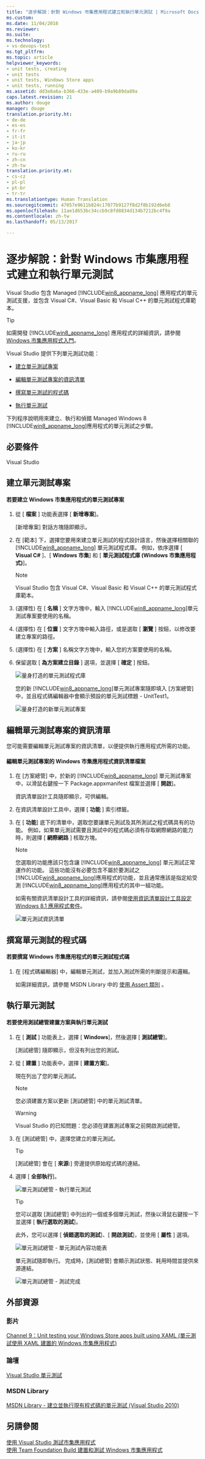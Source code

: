 ```yaml
---
title: "逐步解說：針對 Windows 市集應用程式建立和執行單元測試 | Microsoft Docs"
ms.custom: 
ms.date: 11/04/2016
ms.reviewer: 
ms.suite: 
ms.technology:
- vs-devops-test
ms.tgt_pltfrm: 
ms.topic: article
helpviewer_keywords:
- unit tests, creating
- unit tests
- unit tests, Windows Store apps
- unit tests, running
ms.assetid: dd3e8a6a-b366-433e-a409-b9a9b89da89a
caps.latest.revision: 21
ms.author: douge
manager: douge
translation.priority.ht:
- de-de
- es-es
- fr-fr
- it-it
- ja-jp
- ko-kr
- ru-ru
- zh-cn
- zh-tw
translation.priority.mt:
- cs-cz
- pl-pl
- pt-br
- tr-tr
ms.translationtype: Human Translation
ms.sourcegitcommit: 47057e9611b824c17077b9127f8d2f8b192d6eb8
ms.openlocfilehash: 11ae1d653bc34ccb9c8fd8834d134b7212bc4f9a
ms.contentlocale: zh-tw
ms.lasthandoff: 05/13/2017

---
```

# <a name="walkthrough-creating-and-running-unit-tests-for-windows-store-apps"></a>逐步解說：針對 Windows 市集應用程式建立和執行單元測試
Visual Studio 包含 Managed [!INCLUDE[win8_appname_long](../debugger/includes/win8_appname_long_md.md)] 應用程式的單元測試支援，並包含 Visual C#、Visual Basic 和 Visual C++ 的單元測試程式庫範本。  
  
> [!TIP]
>  如需開發 [!INCLUDE[win8_appname_long](../debugger/includes/win8_appname_long_md.md)] 應用程式的詳細資訊，請參閱 [Windows 市集應用程式入門](http://go.microsoft.com/fwlink/?LinkID=241410)。  
  
 Visual Studio 提供下列單元測試功能：  
  
-   [建立單元測試專案](#CreateAndRunUnitTestWin8Tailored_Create)  
  
-   [編輯單元測試專案的資訊清單](#CreateAndRunUnitTestWin8Tailored_Manifest)  
  
-   [撰寫單元測試的程式碼](#CreateAndRunUnitTestWin8Tailored_Code)  
  
-   [執行單元測試](#CreateAndRunUnitTestWin8Tailored_Run)  
  
 下列程序說明用來建立、執行和偵錯 Managed Windows 8 [!INCLUDE[win8_appname_long](../debugger/includes/win8_appname_long_md.md)]應用程式的單元測試之步驟。  
  
## <a name="prerequisites"></a>必要條件  
 Visual Studio  
  
##  <a name="CreateAndRunUnitTestWin8Tailored_Create"></a> 建立單元測試專案  
  
#### <a name="to-create-a-unit-test-project-for-a-windows-store-app"></a>若要建立 Windows 市集應用程式的單元測試專案  
  
1.  從 [ **檔案** ] 功能表選擇 [ **新增專案**]。  
  
     [新增專案] 對話方塊隨即顯示。  
  
2.  在 [範本] 下，選擇您要用來建立單元測試的程式設計語言，然後選擇相關聯的 [!INCLUDE[win8_appname_long](../debugger/includes/win8_appname_long_md.md)] 單元測試程式庫。 例如，依序選擇 [ **Visual C#** ]、[ **Windows 市集**] 和 [ **單元測試程式庫 (Windows 市集應用程式)**]。  
  
    > [!NOTE]
    >  Visual Studio 包含 Visual C#、Visual Basic 和 Visual C++ 的單元測試程式庫範本。  
  
3.  (選擇性) 在 [ **名稱** ] 文字方塊中，輸入 [!INCLUDE[win8_appname_long](../debugger/includes/win8_appname_long_md.md)]單元測試專案要使用的名稱。  
  
4.  (選擇性) 在 [ **位置** ] 文字方塊中輸入路徑，或是選取 [ **瀏覽** ] 按鈕，以修改要建立專案的路徑。  
  
5.  (選擇性) 在 [ **方案** ] 名稱文字方塊中，輸入您的方案要使用的名稱。  
  
6.  保留選取 [ **為方案建立目錄** ] 選項，並選擇 [ **確定** ] 按鈕。  
  
     ![量身打造的單元測試程式庫](../test/media/unit_test_win8_1.png "Unit_Test_Win8_1")  
  
     您的新 [!INCLUDE[win8_appname_long](../debugger/includes/win8_appname_long_md.md)]單元測試專案隨即填入 [方案總管] 中，並且程式碼編輯器中會顯示預設的單元測試標題 - UnitTest1。  
  
     ![量身打造的新單元測試專案](../test/media/unit_test_win8_unittestexplorer_newprojectcreated.png "Unit_Test_Win8_UnitTestExplorer_NewProjectCreated")  
  
##  <a name="CreateAndRunUnitTestWin8Tailored_Manifest"></a> 編輯單元測試專案的資訊清單  
 您可能需要編輯單元測試專案的資訊清單，以便提供執行應用程式所需的功能。  
  
#### <a name="to-edit-the-unit-test-projects-windows-store-application-manifest-file"></a>編輯單元測試專案的 Windows 市集應用程式資訊清單檔案  
  
1.  在 [方案總管] 中，於新的 [!INCLUDE[win8_appname_long](../debugger/includes/win8_appname_long_md.md)] 單元測試專案中，以滑鼠右鍵按一下 Package.appxmanifest 檔案並選擇 [ **開啟**]。  
  
     資訊清單設計工具隨即顯示，可供編輯。  
  
2.  在資訊清單設計工具中，選擇 [ **功能** ] 索引標籤。  
  
3.  在 [ **功能**] 底下的清單中，選取您要讓單元測試及其所測試之程式碼具有的功能。 例如，如果單元測試需要且測試中的程式碼必須有存取網際網路的能力時，則選擇 [ **網際網路** ] 核取方塊。  
  
    > [!NOTE]
    >  您選取的功能應該只包含讓 [!INCLUDE[win8_appname_long](../debugger/includes/win8_appname_long_md.md)] 單元測試正常運作的功能。 這些功能沒有必要包含不屬於要測試之 [!INCLUDE[win8_appname_long](../debugger/includes/win8_appname_long_md.md)]應用程式的功能，並且通常應該是指定給受測 [!INCLUDE[win8_appname_long](../debugger/includes/win8_appname_long_md.md)]應用程式的其中一組功能。  
  
     如需有關資訊清單設計工具的詳細資訊，請參閱[使用資訊清單設計工具設定 Windows 8.1 應用程式套件](http://msdn.microsoft.com/Library/24c58b7f-9c6d-41c3-b385-c1e8497d5b2d)。  
  
     ![單元測試資訊清單](../test/media/unit_test_win8_.png "Unit_Test_Win8_")  
  
##  <a name="CreateAndRunUnitTestWin8Tailored_Code"></a> 撰寫單元測試的程式碼  
  
#### <a name="to-code-the-unit-test-for-a-windows-store-app"></a>若要撰寫 Windows 市集應用程式的單元測試程式碼  
  
1.  在 [程式碼編輯器] 中，編輯單元測試，並加入測試所需的判斷提示和邏輯。  
  
     如需詳細資訊，請參閱 MSDN Library 中的 [使用 Assert 類別](http://go.microsoft.com/fwlink/?LinkID=224991) 。  
  
##  <a name="CreateAndRunUnitTestWin8Tailored_Run"></a> 執行單元測試  
  
#### <a name="to-build-the-solution-and-run-the-unit-test-using-test-explorer"></a>若要使用測試總管建置方案與執行單元測試  
  
1.  在 [ **測試** ] 功能表上，選擇 [ **Windows**]，然後選擇 [ **測試總管**]。  
  
     [測試總管] 隨即顯示，但沒有列出您的測試。  
  
2.  從 [ **建置** ] 功能表中，選擇 [ **建置方案**]。  
  
     現在列出了您的單元測試。  
  
    > [!NOTE]
    >  您必須建置方案以更新 [測試總管] 中的單元測試清單。  
  
    > [!WARNING]
    >  Visual Studio 的已知問題：您必須在建置測試專案之前開啟測試總管。  
  
3.  在 [測試總管] 中，選擇您建立的單元測試。  
  
    > [!TIP]
    >  [測試總管] 會在 [ **來源:**] 旁邊提供原始程式碼的連結。  
  
4.  選擇 [ **全部執行**]。  
  
     ![單元測試總管 &#45; 執行單元測試](../test/media/unit_test_win8_unittestexplorer_contextmenurun.png "Unit_Test_Win8_UnitTestExplorer_ContextMenuRun")  
  
    > [!TIP]
    >  您可以選取 [測試總管] 中列出的一個或多個單元測試，然後以滑鼠右鍵按一下並選擇 [ **執行選取的測試**]。  
    >   
    >  此外，您可以選擇 [ **偵錯選取的測試**]、[ **開啟測試**]，並使用 [ **屬性** ] 選項。  
    >   
    >  ![單元測試總管 &#45; 單元測試內容功能表](~/test/media/unit_test_win8_unittestexplorer_contextmenu.png "Unit_Test_Win8_UnitTestExplorer_ContextMenu")  
  
     單元測試隨即執行。 完成時，[測試總管] 會顯示測試狀態、耗用時間並提供來源連結。  
  
     ![單元測試總管 &#45; 測試完成](../test/media/unit_test_win8_unittestexplorer_done.png "Unit_Test_Win8_UnitTestExplorer_Done")  
  
## <a name="external-resources"></a>外部資源  
  
### <a name="videos"></a>影片  
 [Channel 9：Unit testing your Windows Store apps built using XAML (單元測試使用 XAML 建置的 Windows 市集應用程式)](http://go.microsoft.com/fwlink/?LinkId=226285)  
  
### <a name="forums"></a>論壇  
 [Visual Studio 單元測試](http://go.microsoft.com/fwlink/?LinkId=224477)  
  
### <a name="msdn-library"></a>MSDN Library  
 [MSDN Library - 建立並執行現有程式碼的單元測試 (Visual Studio 2010)](http://go.microsoft.com/fwlink/?LinkID=223683)  
  
## <a name="see-also"></a>另請參閱  
 [使用 Visual Studio 測試市集應用程式](../test/testing-store-apps-with-visual-studio.md)   
 [使用 Team Foundation Build 建置和測試 Windows 市集應用程式](http://msdn.microsoft.com/Library/d0ca17bb-deae-4f3d-a18d-1a99bebceaa9)

